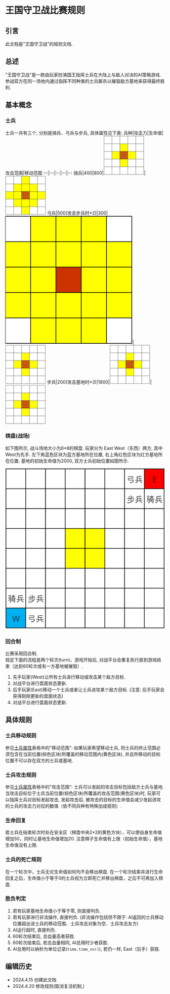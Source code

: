 # 王国守卫战比赛规则

## 引言

此文档是"王国守卫战"的规则文档.

## 总述

"王国守卫战"是一款由玩家扮演国王指挥士兵在大陆上与敌人对决的AI策略游戏.
参战双方在同一场地内通过指挥不同种类的士兵厮杀以摧毁敌方基地来获得最终胜利.

## 基本概念

### 士兵

士兵一共有三个, 分别是骑兵、弓兵与步兵, 具体属性见下表:
兵种|攻击力|生命值|攻击范围|移动范围
:-:|:-:|:-:|:-:|:-:
骑兵|400|800|![Range1](./pictures/Range1.png)|![Range2](./pictures/Range2.png)
弓兵|500(攻击步兵时\*2)|300|![Range2](./pictures/RangeExtra.png)|![Range1](./pictures/Range1.png)
步兵|200(攻击基地时\*3)|1800|![Range1](./pictures/Range1.png)|![Range1](./pictures/Range1.png)

### 棋盘(战场)

如下图所示, 战斗场地大小为8\*8的棋盘. 玩家分为 East West（东西）两方, 其中West为先手. 左下角蓝色区块为蓝方基地所在位置, 右上角红色区块为红方基地所在位置. 基地的初始生命值为2000, 双方士兵初始位置如图所示.

![Board](./pictures/Board.png)

### 回合制

比赛采用回合制.  
规定下面的流程是两个轮次(turn)，游戏开始后, 对战平台会重复执行直到游戏结束（达到60轮次或有一方基地被摧毁）.  

   1. 先手玩家(West)让所有士兵进行移动或攻击某个敌方目标.
   2. 对战平台进行盘面状态更新.
   3. 后手玩家(East)移动一个士兵或者让士兵进攻某个敌方目标. (注意: 后手玩家会获得刚刚更新的盘面状态)
   4. 对战平台进行盘面状态更新.

## 具体规则

### 士兵移动规则

参见[士兵属性](#士兵)表格中的"移动范围": 如果玩家希望移动士兵, 则士兵的终止范围必须包含在当前位置(棕色区块)所覆盖的移动范围内(黄色区块), 并且所移动的目标位置不可以存在双方的士兵或基地.

### 士兵攻击规则

参见[士兵属性](#士兵)表格中的"攻击范围": 士兵可以发起的攻击目标包括敌方士兵与基地. 当攻击目标位于士兵当前位置(棕色区块)所覆盖的攻击范围(黄色区块)时, 玩家可以指挥士兵对目标发起攻击, 发起攻击后, 被攻击的目标的生命值会减少发起进攻的士兵的攻击力对应的数值（依不同兵种有特殊加成规则）.

### 生命回复

若士兵在结束轮次时处在安全区（棋盘中央2\*2的黄色方块），可以使自身生命值增加50，同时让基地生命值增加20. 注意棋子生命值有上限（初始生命值），基地生命值没有上限.

### 士兵的死亡规则

在一个轮次中，士兵无论生命值如何均不会移出棋盘. 在一个轮次结束并进行生命回复之后，生命值小于等于0的士兵视为立即死亡并移出棋盘，之后不可再加入棋盘.

### 胜负判定

   1. 若有玩家基地生命值小于等于零, 则直接判负.
   2. 若有玩家进行非法操作, 直接判负. (非法操作包括但不限于: AI返回的士兵移动位置超出该士兵的移动范围、士兵攻击对象为空、士兵攻击友方)
   3. AI运行超时, 直接判负.
   4. 60轮次结束后, 总血量高者获胜.
   5. 60轮次结束后, 若总血量相同, AI总用时少者获胜.
   6. AI总用时以纳秒为单位记录(`time.time_ns()`), 若仍一样, East（后手）获胜.

## 编辑历史

+ 2024.4.15 创建此文档
+ 2024.4.20 修改规则(取消复活机制,)
